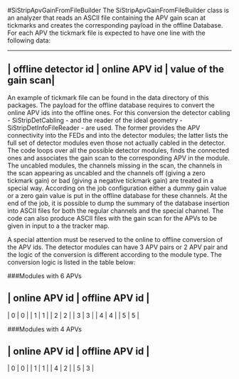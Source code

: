 #SiStripApvGainFromFileBuilder
The SiStripApvGainFromFileBuilder class is an analyzer that reads an ASCII file
containing the APV gain scan at tickmarks and creates the corresponding payload
in the offline Database. For each APV the tickmark file is expected to have one
line with the following data:

---------------------------------------------------------------
| offline detector id | online APV id | value of the gain scan|    
---------------------------------------------------------------

An example of tickmark file can be found in the data directory of this packages.
The payload for the offline database requires to convert the online APV ids into
the offline ones. For this conversion the detector cabling - SiStripDetCabling -
and the reader of the ideal geometry - SiStripDetInfoFileReader - are used. The 
former provides the APV connectivity into the FEDs and into the detector modules;
the latter lists the full set of detector modules even those not actually cabled
in the detector. The code loops over all the possible detector modules, finds
the connected ones and associates the gain scan to the corresponding APV in the
module. The uncabled modules, the channels missing in the scan, the channels in
the scan appearing as uncabled and the channels off (giving a zero tickmark gain)
or bad (giving a negative tickmark gain) are treated in a special way. According
on the job configuration either a dummy gain value or a zero gain value is put in
the offline database for these channels. At the end of the job, it is possible to
dump the summary of the database insertion into ASCII files for both the regular
channels and the special channel. The code can also produce ASCII files with the
gain scan for the APVs to be given in input to a the tracker map. 

A special attention must be reserved to the online to offline conversion of the 
APV ids. The detector modules can have 3 APV pairs or 2 APV pair and the logic of
the conversion is different according to the module type. The conversion logic is
listed in the table below:

###Modules with 6 APVs

| online APV id | offline APV id |    
----------------------------------
| 0 | 0 |
| 1 | 1 |
| 2 | 2 |
| 3 | 3 |
| 4 | 4 |
| 5 | 5 |

###Modules with 4 APVs

| online APV id | offline APV id |
----------------------------------
| 0 | 0 |
| 1 | 1 |
| 4 | 2 |
| 5 | 3 |


